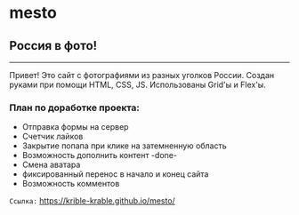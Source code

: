 # mesto


## Россия в фото!


---------------------------------------------

Привет! Это сайт с фотографиями из разных уголков России. Создан руками при помощи HTML, CSS, JS. Использованы Grid'ы и Flex'ы.

### План по доработке проекта:

* Отправка формы на сервер
* Счетчик лайков
* Закрытие попапа при клике на затемненную область
* Возможность дополнить контент -done-
* Смена аватара
* фиксированный перенос в начало и конец сайта
* Возможность комментов

`Ссылка:` https://krible-krable.github.io/mesto/
